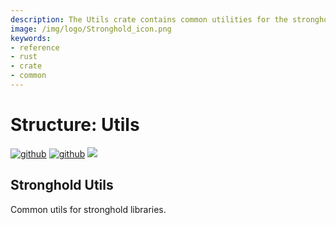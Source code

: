 ```yaml
---
description: The Utils crate contains common utilities for the stronghold libraries.
image: /img/logo/Stronghold_icon.png
keywords:
- reference
- rust
- crate
- common
---
```

# Structure: Utils

[![github](https://img.shields.io/badge/github-source-blue.svg)](https://github.com/iotaledger/stronghold.rs/tree/dev/utils)  [![github](https://img.shields.io/badge/rust-docs-green.svg)](https://docs.rs/stronghold-utils) [![](https://img.shields.io/crates/v/stronghold-utils.svg)](https://crates.io/crates/stronghold-utils)

## Stronghold Utils

Common utils for stronghold libraries.
